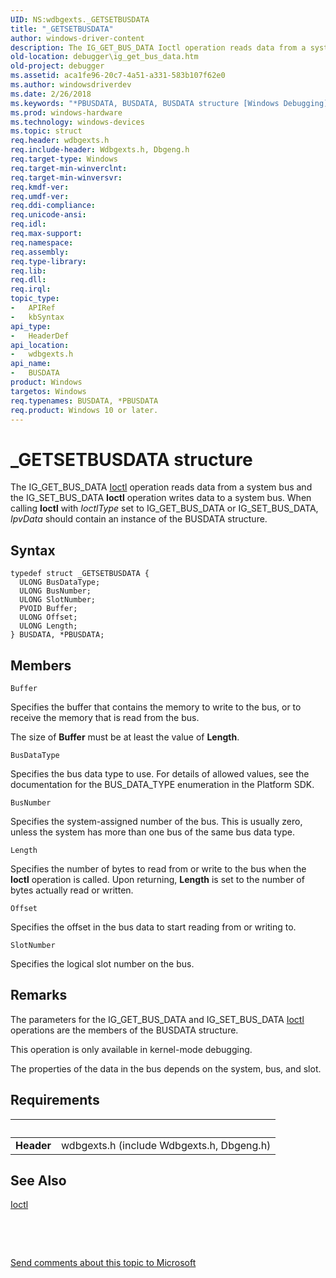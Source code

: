 ```yaml
---
UID: NS:wdbgexts._GETSETBUSDATA
title: "_GETSETBUSDATA"
author: windows-driver-content
description: The IG_GET_BUS_DATA Ioctl operation reads data from a system bus and the IG_SET_BUS_DATA Ioctl operation writes data to a system bus.
old-location: debugger\ig_get_bus_data.htm
old-project: debugger
ms.assetid: aca1fe96-20c7-4a51-a331-583b107f62e0
ms.author: windowsdriverdev
ms.date: 2/26/2018
ms.keywords: "*PBUSDATA, BUSDATA, BUSDATA structure [Windows Debugging], GETSETBUSDATA, GETSETBUSDATA structure [Windows Debugging], PBUSDATA, PBUSDATA structure pointer [Windows Debugging], WdbgExts_Ref_090ca26a-5955-40c6-82c3-310a02a9d64d.xml, _GETSETBUSDATA, debugger.ig_get_bus_data, wdbgexts/GETSETBUSDATA, wdbgexts/PBUSDATA"
ms.prod: windows-hardware
ms.technology: windows-devices
ms.topic: struct
req.header: wdbgexts.h
req.include-header: Wdbgexts.h, Dbgeng.h
req.target-type: Windows
req.target-min-winverclnt: 
req.target-min-winversvr: 
req.kmdf-ver: 
req.umdf-ver: 
req.ddi-compliance: 
req.unicode-ansi: 
req.idl: 
req.max-support: 
req.namespace: 
req.assembly: 
req.type-library: 
req.lib: 
req.dll: 
req.irql: 
topic_type:
-	APIRef
-	kbSyntax
api_type:
-	HeaderDef
api_location:
-	wdbgexts.h
api_name:
-	BUSDATA
product: Windows
targetos: Windows
req.typenames: BUSDATA, *PBUSDATA
req.product: Windows 10 or later.
---
```


# _GETSETBUSDATA structure
The IG_GET_BUS_DATA <a href="..\wdbgexts\nc-wdbgexts-pwindbg_ioctl_routine.md">Ioctl</a> operation reads data from a system bus and the IG_SET_BUS_DATA <b>Ioctl</b> operation writes data to a system bus.  When calling <b>Ioctl</b> with <i>IoctlType</i> set to IG_GET_BUS_DATA or IG_SET_BUS_DATA, <i>IpvData</i> should contain an instance of the BUSDATA structure.

## Syntax
````
typedef struct _GETSETBUSDATA {
  ULONG BusDataType;
  ULONG BusNumber;
  ULONG SlotNumber;
  PVOID Buffer;
  ULONG Offset;
  ULONG Length;
} BUSDATA, *PBUSDATA;
````

## Members


`Buffer`

Specifies the buffer that contains the memory to write to the bus, or to receive the memory that is read from the bus.

The size of <b>Buffer</b> must be at least the value of <b>Length</b>.

`BusDataType`

Specifies the bus data type to use.  For details of allowed values, see the documentation for the BUS_DATA_TYPE enumeration in the Platform SDK.

`BusNumber`

Specifies the system-assigned number of the bus.  This is usually zero, unless the system has more than one bus of the same bus data type.

`Length`

Specifies the number of bytes to read from or write to the bus when the <b>Ioctl</b> operation is called.  Upon returning, <b>Length</b> is set to the number of bytes actually read or written.

`Offset`

Specifies the offset in the bus data to start reading from or writing to.

`SlotNumber`

Specifies the logical slot number on the bus.

## Remarks
The parameters for the IG_GET_BUS_DATA and IG_SET_BUS_DATA <a href="..\wdbgexts\nc-wdbgexts-pwindbg_ioctl_routine.md">Ioctl</a> operations are the members of the BUSDATA structure.

This operation is only available in kernel-mode debugging.

The properties of the data in the bus depends on the system, bus, and slot.

## Requirements
| &nbsp; | &nbsp; |
| ---- |:---- |
| **Header** | wdbgexts.h (include Wdbgexts.h, Dbgeng.h) |

## See Also

<a href="..\wdbgexts\nc-wdbgexts-pwindbg_ioctl_routine.md">Ioctl</a>



 

 

<a href="mailto:wsddocfb@microsoft.com?subject=Documentation%20feedback [debugger\debugger]:%20GETSETBUSDATA structure%20 RELEASE:%20(2/26/2018)&amp;body=%0A%0APRIVACY STATEMENT%0A%0AWe use your feedback to improve the documentation. We don't use your email address for any other purpose, and we'll remove your email address from our system after the issue that you're reporting is fixed. While we're working to fix this issue, we might send you an email message to ask for more info. Later, we might also send you an email message to let you know that we've addressed your feedback.%0A%0AFor more info about Microsoft's privacy policy, see http://privacy.microsoft.com/en-us/default.aspx." title="Send comments about this topic to Microsoft">Send comments about this topic to Microsoft</a>